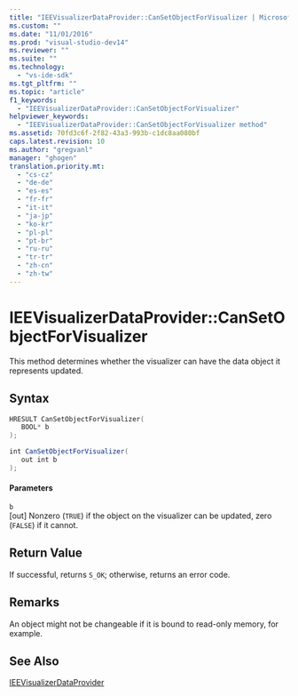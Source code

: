 ```yaml
---
title: "IEEVisualizerDataProvider::CanSetObjectForVisualizer | Microsoft Docs"
ms.custom: ""
ms.date: "11/01/2016"
ms.prod: "visual-studio-dev14"
ms.reviewer: ""
ms.suite: ""
ms.technology: 
  - "vs-ide-sdk"
ms.tgt_pltfrm: ""
ms.topic: "article"
f1_keywords: 
  - "IEEVisualizerDataProvider::CanSetObjectForVisualizer"
helpviewer_keywords: 
  - "IEEVisualizerDataProvider::CanSetObjectForVisualizer method"
ms.assetid: 70fd3c6f-2f82-43a3-993b-c1dc8aa080bf
caps.latest.revision: 10
ms.author: "gregvanl"
manager: "ghogen"
translation.priority.mt: 
  - "cs-cz"
  - "de-de"
  - "es-es"
  - "fr-fr"
  - "it-it"
  - "ja-jp"
  - "ko-kr"
  - "pl-pl"
  - "pt-br"
  - "ru-ru"
  - "tr-tr"
  - "zh-cn"
  - "zh-tw"
---
```

# IEEVisualizerDataProvider::CanSetObjectForVisualizer
This method determines whether the visualizer can have the data object it represents updated.  
  
## Syntax  
  
```cpp  
HRESULT CanSetObjectForVisualizer(  
   BOOL* b  
);  
```  
  
```c#  
int CanSetObjectForVisualizer(  
   out int b  
);  
```  
  
#### Parameters  
 `b`  
 [out] Nonzero (`TRUE`) if the object on the visualizer can be updated, zero (`FALSE`) if it cannot.  
  
## Return Value  
 If successful, returns `S_OK`; otherwise, returns an error code.  
  
## Remarks  
 An object might not be changeable if it is bound to read-only memory, for example.  
  
## See Also  
 [IEEVisualizerDataProvider](../../../extensibility/debugger/reference/ieevisualizerdataprovider.md)